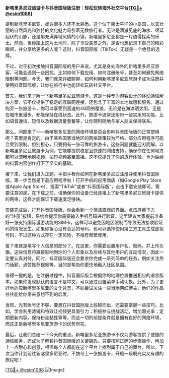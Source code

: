 **新喀里多尼亚旅游卡与抖音国际版注册：轻松玩转海外社交平台[[TG💪+ @esim1088](https://t.me/s/esim1088)]**

提到新喀里多尼亚，或许很多人还不太熟悉。这个位于南太平洋的小岛国，以其壮丽的自然风光和独特的文化魅力吸引着无数旅行者。无论是清澈见底的海水、绵延起伏的山脉，还是那充满异域风情的小镇，新喀里多尼亚都是一片值得探索的乐土。然而，当你踏上这片土地时，除了享受美景之外，是否也想记录下自己的精彩瞬间，并分享给更多的人呢？这时，抖音国际版（TikTok）无疑是一个绝佳的选择。

不过，对于初次接触抖音国际版的用户来说，尤其是身处海外的新喀里多尼亚游客，可能会遇到一些困扰。比如如何下载应用、如何注册账号，甚至如何避免网络限制等问题。今天，我们就来详细聊聊，如何利用新喀里多尼亚旅游卡成功注册并使用抖音国际版，让你在旅行中也能轻松玩转社交平台。

首先，我们来了解一下新喀里多尼亚旅游卡。这是一种专为游客设计的移动通信解决方案，它不仅提供了稳定的互联网连接，还包含了丰富的本地优惠和服务。通过购买一张旅游卡，你可以享受到高速的4G网络覆盖，无论是在海滩晒太阳，还是在城市里漫步，都能保持在线状态。此外，旅游卡通常还附带一些实用的功能，比如语音通话、短信以及数据流量套餐等，让你随时随地与家人朋友保持联系。

那么，问题来了——新喀里多尼亚的网络环境是否会影响抖音国际版的正常使用呢？答案是肯定的。由于某些国家或地区的网络政策较为严格，部分应用程序可能会受到限制。但别担心，只要拥有一张可靠的旅游卡，这些问题就能迎刃而解。以新喀里多尼亚旅游卡为例，它能够提供稳定且快速的网络支持，确保你在任何地方都可以流畅地刷视频、拍短视频甚至直播。这不仅提升了你的旅行体验，也为后续的抖音内容创作打下了坚实的基础。

接下来，让我们进入正题，手把手教你如何在新喀里多尼亚注册并使用抖音国际版。第一步当然是下载应用程序啦！打开手机的应用商店（如Google Play Store或Apple App Store），搜索“TikTok”或者“抖音国际版”，点击下载安装即可。需要注意的是，在下载之前，请确保你的设备已经连接上了新喀里多尼亚旅游卡提供的网络，这样才能保证下载速度足够快。

安装完成后，打开抖音国际版，你会看到一个简洁直观的界面。点击屏幕下方的“注册”按钮，系统会提示你需要输入手机号码进行验证。这里建议大家提前准备好一张支持国际漫游功能的SIM卡，这样可以避免因地区限制而导致无法接收验证码的情况发生。如果你担心没有合适的号码，也可以选择使用第三方工具生成虚拟号码，不过这种方式存在一定风险，不推荐频繁使用。

接下来就是填写个人信息的部分了。在这里，你需要设置用户名、密码，并上传头像。这些信息将直接影响到你的个人形象以及后续与其他用户的互动情况，因此一定要认真对待。同时，抖音国际版还会要求你完成一系列简单的任务，例如关注热门话题、点赞推荐视频等，目的是帮助你更快地融入社区氛围。

值得一提的是，在注册过程中，抖音国际版会根据你的地理位置推送相应的语言版本。如果你发现默认的语言不是中文，可以通过设置菜单手动切换。此外，为了更好地适应新喀里多尼亚的文化背景，不妨尝试关注一些当地网红博主，他们的作品往往能给你带来意想不到的启发。

当然，光有账号还不够，要想在抖音国际版上脱颖而出，还需要掌握一些技巧。比如，学会利用滤镜和特效让视频更具吸引力；积极参与挑战活动，增加曝光率；定期更新内容，保持粉丝黏性等等。而这一切的前提条件就是拥有良好的网络环境，而这正是新喀里多尼亚旅游卡的优势所在。

最后，让我们总结一下今天的重点。新喀里多尼亚旅游卡不仅为游客提供了便捷的通信服务，还成为了解锁抖音国际版的关键钥匙。只要按照正确的步骤操作，再加上一点耐心和创意，相信每个人都能在这个平台上找到属于自己的舞台。所以，下次当你计划前往新喀里多尼亚时，不妨带上一张旅游卡，开启一段既充实又有趣的旅程吧！

[[TG💪+ @esim1088](https://t.me/s/esim1088) ![Image](https://i.postimg.cc/4NQfJmqS/Snipaste-2025-05-13-00-14-12.png)]